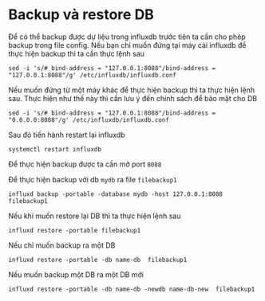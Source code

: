 # Backup và restore DB 

Để có thể backup được dự liệu trong influxdb trước tiên ta cần cho phép backup trong file config. Nếu bạn chỉ muốn đứng tại máy cài influxdb để thực hiện backup thì ta cần thực lệnh sau

```
sed -i 's/# bind-address = "127.0.0.1:8088"/bind-address = "127.0.0.1:8088"/g' /etc/influxdb/influxdb.conf
```

Nếu muốn đứng từ một máy khác để thực hiện backup thì ta thực hiện lệnh sau. Thực hiện như thế này thì cần lưu ý đến chính sách để bảo mật cho DB

```
sed -i 's/# bind-address = "127.0.0.1:8088"/bind-address = "0.0.0.0:8088"/g' /etc/influxdb/influxdb.conf
```

Sau đó tiến hành restart lại influxdb

```
systemctl restart influxdb
```

Để thực hiện backup được ta cần mở port `8088`

Để thực hiện backup với db `mydb` ra file `filebackup1`

```
influxd backup -portable -database mydb -host 127.0.0.1:8088 filebackup1
```

Nếu khi muốn restore lại DB thì ta thực hiện lệnh sau

```
influxd restore -portable filebackup1
```

Nếu chỉ muốn backup ra một DB

```
influxd restore -portable -db name-db  filebackup1
```

Nếu muốn backup một DB ra một DB mới

```
influxd restore -portable -db name-db -newdb name-db-new  filebackup1
```